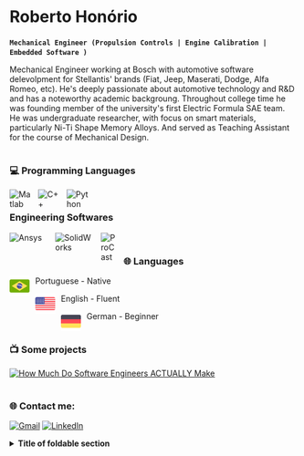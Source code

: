 # Roberto Honório 
**`Mechanical Engineer (Propulsion Controls | Engine Calibration | Embedded Software )`**

Mechanical Engineer working at Bosch with automotive software delevolpment for Stellantis' brands (Fiat, Jeep, Maserati, Dodge, Alfa Romeo, etc). He's deeply passionate about automotive technology and R&D and has a noteworthy academic backgroung. Throughout college time he was founding member of the university's first Electric Formula SAE team. He was undergraduate researcher, with focus on smart materials, particularly Ni-Ti Shape Memory Alloys. And served as Teaching Assistant for the course of Mechanical Design.

#

### 💻 Programming Languages
<img align="left" alt="Matlab" width="40px" style="padding-right:10px;" src="https://upload.wikimedia.org/wikipedia/commons/2/21/Matlab_Logo.png"/>
<img align="left" alt="C++" width="40px" style="padding-right:10px;" src="https://cdn.jsdelivr.net/gh/devicons/devicon/icons/cplusplus/cplusplus-original.svg" />
<img align="left" alt="Python" width="40px" style="padding-right:10px;" src="https://cdn.jsdelivr.net/gh/devicons/devicon/icons/python/python-original.svg" />
<br />

### Engineering Softwares
<img align="left" alt="Ansys" width="70px" style="padding-right:10px;" src="https://upload.wikimedia.org/wikipedia/commons/thumb/1/14/Ansys_logo_%282019%29.svg/320px-Ansys_logo_%282019%29.svg.png" />
<img align="left" alt="SolidWorks" width="70px" style="padding-right:10px;" src="https://user-images.githubusercontent.com/90817926/188202176-50af9d9a-08cd-47fd-a71e-183a914ec23e.png" />
<img align="left" alt="ProCast" width="30px" style="padding-right:10px;" src="https://user-images.githubusercontent.com/71769312/227775653-d28a9cdc-f0e0-4174-aa84-c54c2b7e2879.jpg" />
<br />

### 🌐 Languages
<img align="left" alt="Portugese" width="35px" style="padding-right:10px;" src="https://github.com/Robertooo25/Country-Flags/blob/main/rectangular_flags_SVG/flag_rect_roundcorner_Brazil.svg"/> Portuguese - Native

<img align="left" alt="English" width="35px" style="padding-right:10px;" src="https://github.com/Robertooo25/Country-Flags/blob/main/rectangular_flags_SVG/united-states-svgrepo-com.svg"/> English - Fluent

<img align="left" alt="German" width="35px" style="padding-right:10px;" src="https://github.com/Robertooo25/Country-Flags/blob/main/rectangular_flags_SVG/germany-svgrepo-com.svg"/> German - Beginner
<br />

#

### 📺 Some projects
<!-- BEGIN YOUTUBE-CARDS -->
[![How Much Do Software Engineers ACTUALLY Make](https://ytcards.demolab.com/?id=iACHGmlDWiw&title=How+Much+Do+Software+Engineers+ACTUALLY+Make&lang=en&timestamp=1705158060&background_color=%230d1117&title_color=%23ffffff&stats_color=%23dedede&max_title_lines=1&width=250&border_radius=5&duration=1091 "How Much Do Software Engineers ACTUALLY Make")](https://www.youtube.com/watch?v=iACHGmlDWiw)
<!-- END YOUTUBE-CARDS -->

#

### 🌐 Contact me: 
[![Gmail](https://img.shields.io/badge/Gmail-333333?style=for-the-badge&logo=gmail&logoColor=red)](mailto:robertohqf@gmail.com)
[![LinkedIn](https://img.shields.io/badge/LinkedIn-%230077B5.svg?style=for-the-badge&logo=linkedin&logoColor=white)](https://www.linkedin.com/in/engmecroberto)

[badges bibliothek]: https://github.com/digitalinnovationone/dio-lab-open-source/blob/main/utils/badges/badges.md


<details>
<summary><b>Title of foldable section</b></summary>

<!-- ![](https://github-readme-stats.vercel.app/api?username=The-Kriz&theme=gotham&hide_border=true&include_all_commits=true&count_private=true) -->
<!-- ![](https://github-readme-stats.vercel.app/api/top-langs/?username=The-Kriz&theme=gotham&hide_border=true&include_all_commits=true&count_private=true)<br/> -->
Any folded content here. It requires an empty line just above it.
</details>

#
